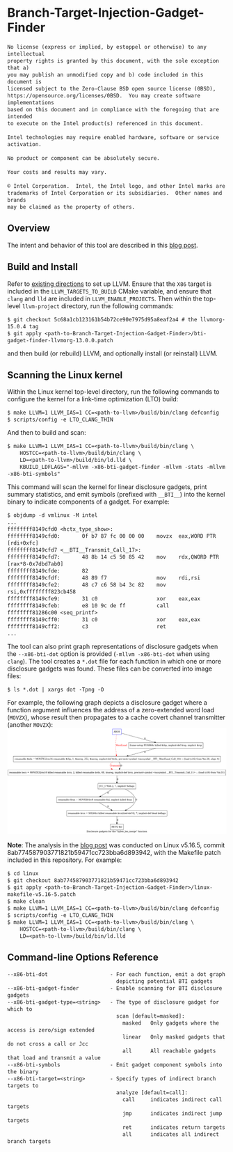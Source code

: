 # Branch-Target-Injection-Gadget-Finder
```
No license (express or implied, by estoppel or otherwise) to any intellectual
property rights is granted by this document, with the sole exception that a)
you may publish an unmodified copy and b) code included in this document is
licensed subject to the Zero-Clause BSD open source license (0BSD),
https://opensource.org/licenses/0BSD.  You may create software implementations
based on this document and in compliance with the foregoing that are intended
to execute on the Intel product(s) referenced in this document. 

Intel technologies may require enabled hardware, software or service
activation.

No product or component can be absolutely secure. 

Your costs and results may vary. 

© Intel Corporation.  Intel, the Intel logo, and other Intel marks are
trademarks of Intel Corporation or its subsidiaries.  Other names and brands
may be claimed as the property of others.   
```

## Overview
The intent and behavior of this tool are described in this
[blog post](https://www.intel.com/content/www/us/en/developer/articles/news/update-to-research-on-disclosure-gadgets-in-linux.html).

## Build and Install
Refer to [existing directions](https://llvm.org/docs/GettingStarted.html) to
set up LLVM. Ensure that the `X86` target is included in the
`LLVM_TARGETS_TO_BUILD` CMake variable, and ensure that `clang` and `lld` are
included in `LLVM_ENABLE_PROJECTS`. Then within the top-level `llvm-project`
directory, run the following commands:
```
$ git checkout 5c68a1cb123161b54b72ce90e7975d95a8eaf2a4 # the llvmorg-15.0.4 tag
$ git apply <path-to-Branch-Target-Injection-Gadget-Finder>/bti-gadget-finder-llvmorg-13.0.0.patch
```
and then build (or rebuild) LLVM, and optionally install (or reinstall) LLVM.

## Scanning the Linux kernel
Within the Linux kernel top-level directory, run the following commands to
configure the kernel for a link-time optimization (LTO) build:
```
$ make LLVM=1 LLVM_IAS=1 CC=<path-to-llvm>/build/bin/clang defconfig
$ scripts/config -e LTO_CLANG_THIN
```
And then to build and scan:
```
$ make LLVM=1 LLVM_IAS=1 CC=<path-to-llvm>/build/bin/clang \
    HOSTCC=<path-to-llvm>/build/bin/clang \
    LD=<path-to-llvm>/build/bin/ld.lld \
    KBUILD_LDFLAGS="-mllvm -x86-bti-gadget-finder -mllvm -stats -mllvm -x86-bti-symbols"
```
This command will scan the kernel for linear disclosure gadgets, print summary
statistics, and emit symbols (prefixed with `__BTI__`) into the kernel binary 
to indicate components of a gadget. For example:
```
$ objdump -d vmlinux -M intel
...
ffffffff8149cfd0 <hctx_type_show>:
ffffffff8149cfd0:       0f b7 87 fc 00 00 00    movzx  eax,WORD PTR [rdi+0xfc]
ffffffff8149cfd7 <__BTI__Transmit_Call_17>:
ffffffff8149cfd7:       48 8b 14 c5 50 85 42    mov    rdx,QWORD PTR [rax*8-0x7dbd7ab0]
ffffffff8149cfde:       82
ffffffff8149cfdf:       48 89 f7                mov    rdi,rsi
ffffffff8149cfe2:       48 c7 c6 58 b4 3c 82    mov    rsi,0xffffffff823cb458
ffffffff8149cfe9:       31 c0                   xor    eax,eax
ffffffff8149cfeb:       e8 10 9c de ff          call   ffffffff81286c00 <seq_printf>
ffffffff8149cff0:       31 c0                   xor    eax,eax
ffffffff8149cff2:       c3                      ret
...
```
The tool can also print graph representations of disclosure gadgets when the
`--x86-bti-dot` option is provided (`-mllvm -x86-bti-dot` when using `clang`).
The tool creates a `*.dot` file for each function in which one or more
disclosure gadgets was found. These files can be converted into image files:
```
$ ls *.dot | xargs dot -Tpng -O
```
For example, the following graph depicts a disclosure gadget where a function
argument influences the address of a zero-extended word load (`MOVZX`), whose
result then propagates to a cache covert channel transmitter (another `MOVZX`):
![disclosure gadget graph](bti.kyber_bio_merge.dot.png)

**Note**: The analysis in the
[blog post](https://www.intel.com/content/www/us/en/developer/articles/news/update-to-research-on-disclosure-gadgets-in-linux.html)
was conducted on Linux v5.16.5, commit
8ab774587903771821b59471cc723bba6d893942, with the Makefile patch included in
this repository. For example:
```
$ cd linux
$ git checkout 8ab774587903771821b59471cc723bba6d893942
$ git apply <path-to-Branch-Target-Injection-Gadget-Finder>/linux-makefile-v5.16-5.patch
$ make clean
$ make LLVM=1 LLVM_IAS=1 CC=<path-to-llvm>/build/bin/clang defconfig
$ scripts/config -e LTO_CLANG_THIN
$ make LLVM=1 LLVM_IAS=1 CC=<path-to-llvm>/build/bin/clang \
    HOSTCC=<path-to-llvm>/build/bin/clang \
    LD=<path-to-llvm>/build/bin/ld.lld
```

## Command-line Options Reference
```
--x86-bti-dot                    - For each function, emit a dot graph
                                   depicting potential BTI gadgets
--x86-bti-gadget-finder          - Enable scanning for BTI disclosure gadgets
--x86-bti-gadget-type=<string>   - The type of disclosure gadget for which to
                                   scan [default=masked]:
                                     masked   Only gadgets where the access is zero/sign extended
                                     linear   Only masked gadgets that do not cross a call or Jcc
                                     all      All reachable gadgets that load and transmit a value
--x86-bti-symbols                - Emit gadget component symbols into the binary
--x86-bti-target=<string>        - Specify types of indirect branch targets to
                                   analyze [default=call]:
                                     call     indicates indirect call targets
                                     jmp      indicates indirect jump targets
                                     ret      indicates return targets
                                     all      indicates all indirect branch targets
```

